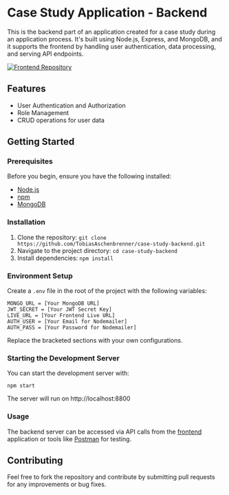 # Case Study Application - Backend

This is the backend part of an application created for a case study during an application process. It's built using Node.js, Express, and MongoDB, and it supports the frontend by handling user authentication, data processing, and serving API endpoints.

[![Frontend Repository](https://img.shields.io/badge/Repository-Frontend-red)](https://github.com/TobiasAschenbrenner/case-study-frontend)

## Features

- User Authentication and Authorization
- Role Management
- CRUD operations for user data

## Getting Started

### Prerequisites

Before you begin, ensure you have the following installed:

- [Node.js](https://nodejs.org/)
- [npm](https://www.npmjs.com/)
- [MongoDB](https://www.mongodb.com/docs/manual/tutorial/getting-started/)

### Installation

1. Clone the repository:
   `git clone https://github.com/TobiasAschenbrenner/case-study-backend.git`
2. Navigate to the project directory:
   `cd case-study-backend`
3. Install dependencies:
   `npm install`

### Environment Setup

Create a `.env` file in the root of the project with the following variables:

```
MONGO_URL = [Your MongoDB URL]
JWT_SECRET = [Your JWT Secret Key]
LIVE_URL = [Your Frontend Live URL]
AUTH_USER = [Your Email for Nodemailer]
AUTH_PASS = [Your Password for Nodemailer]
```

Replace the bracketed sections with your own configurations.

### Starting the Development Server

You can start the development server with:

`npm start`

The server will run on http://localhost:8800

### Usage

The backend server can be accessed via API calls from the [frontend](https://github.com/TobiasAschenbrenner/case-study-frontend) application or tools like [Postman](https://www.postman.com/) for testing.

## Contributing

Feel free to fork the repository and contribute by submitting pull requests for any improvements or bug fixes.
